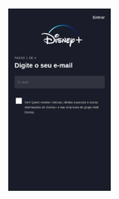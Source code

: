 <h1 align="center">
   <img src="assets/images/checkout-page.png" alt="" width="204" height="362">
</h1>
